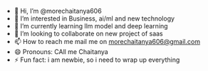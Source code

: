- 👋 Hi, I’m @morechaitanya606
- 👀 I’m interested in Business, ai/ml and new technology
- 🌱 I’m currently learning llm model and deep learning
- 💞️ I’m looking to collaborate on new project of saas
- 📫 How to reach me mail me on morechaitanya606@gmail.com
- 😄 Pronouns: CAll me Chaitanya
- ⚡ Fun fact: i am newbie, so i need to wrap up everything

<!---
morechaitanya606/morechaitanya606 is a ✨ special ✨ repository because its `README.md` (this file) appears on your GitHub profile.
You can click the Preview link to take a look at your changes.
--->
